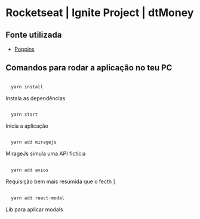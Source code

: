 <h1 align="center">Rocketseat | Ignite Project | dtMoney</h1>

<h2>Fonte utilizada</h2>

* [Poppins](https://fonts.google.com/specimen/Poppins)


<h2>Comandos para rodar a aplicação no teu PC</h2>

``` ruby

  yarn install

```

Instala as dependências


```  ruby

  yarn start 

```

Inicia a aplicação


``` css
  
  yarn add miragejs

```

MirageJs simula uma API fictícia 


``` css 
  
  yarn add axios

```

Requisição bem mais resumida que o fecth ]

``` js 
  
  yarn add react-modal

```

Lib para aplicar modals

